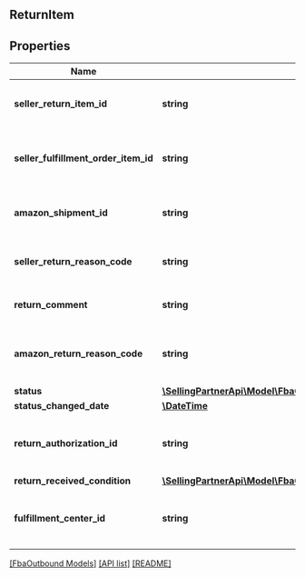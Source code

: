 ## ReturnItem

## Properties

Name | Type | Description | Notes
------------ | ------------- | ------------- | -------------
**seller_return_item_id** | **string** | An identifier assigned by the seller to the return item. |
**seller_fulfillment_order_item_id** | **string** | The identifier assigned to the item by the seller when the fulfillment order was created. |
**amazon_shipment_id** | **string** | The identifier for the shipment that is associated with the return item. |
**seller_return_reason_code** | **string** | The return reason code assigned to the return item by the seller. |
**return_comment** | **string** | An optional comment about the return item. | [optional]
**amazon_return_reason_code** | **string** | The return reason code that the Amazon fulfillment center assigned to the return item. | [optional]
**status** | [**\SellingPartnerApi\Model\FbaOutbound\FulfillmentReturnItemStatus**](FulfillmentReturnItemStatus.md) |  |
**status_changed_date** | [**\DateTime**](\DateTime.md) |  |
**return_authorization_id** | **string** | Identifies the return authorization used to return this item. See ReturnAuthorization. | [optional]
**return_received_condition** | [**\SellingPartnerApi\Model\FbaOutbound\ReturnItemDisposition**](ReturnItemDisposition.md) |  | [optional]
**fulfillment_center_id** | **string** | The identifier for the Amazon fulfillment center that processed the return item. | [optional]

[[FbaOutbound Models]](../) [[API list]](../../Api) [[README]](../../../README.md)
